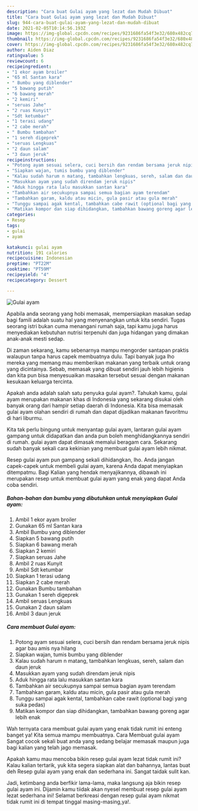 ```yaml
---
description: "Cara buat Gulai ayam yang lezat dan Mudah Dibuat"
title: "Cara buat Gulai ayam yang lezat dan Mudah Dibuat"
slug: 944-cara-buat-gulai-ayam-yang-lezat-dan-mudah-dibuat
date: 2021-02-05T10:14:56.193Z
image: https://img-global.cpcdn.com/recipes/9231686fa54f3e32/680x482cq70/gulai-ayam-foto-resep-utama.jpg
thumbnail: https://img-global.cpcdn.com/recipes/9231686fa54f3e32/680x482cq70/gulai-ayam-foto-resep-utama.jpg
cover: https://img-global.cpcdn.com/recipes/9231686fa54f3e32/680x482cq70/gulai-ayam-foto-resep-utama.jpg
author: Aiden Diaz
ratingvalue: 5
reviewcount: 6
recipeingredient:
- "1 ekor ayam broiler"
- "65 ml Santan kara"
- " Bumbu yang diblender"
- "5 bawang putih"
- "6 bawang merah"
- "2 kemiri"
- "seruas Jahe"
- "2 ruas Kunyit"
- "Sdt ketumbar"
- "1 terasi udang"
- "2 cabe merah"
- " Bumbu tambahan"
- "1 sereh digeprek"
- "seruas Lengkuas"
- "2 daun salam"
- "3 daun jeruk"
recipeinstructions:
- "Potong ayam sesuai selera, cuci bersih dan rendam bersama jeruk nipis agar bau amis nya hilang"
- "Siapkan wajan, tumis bumbu yang diblender"
- "Kalau sudah harum n matang, tambahkan lengkuas, sereh, salam dan daun jeruk"
- "Masukkan ayam yang sudah direndam jeruk nipis"
- "Aduk hingga rata lalu masukkan santan kara"
- "Tambahkan air secukupnya sampai semua bagian ayam terendam"
- "Tambahkan garam, kaldu atau micin, gula pasir atau gula merah"
- "Tunggu sampai agak kental, tambahkan cabe rawit (optional bagi yang suka pedas)"
- "Matikan kompor dan siap dihidangkan, tambahkan bawang goreng agar lebih enak"
categories:
- Resep
tags:
- gulai
- ayam

katakunci: gulai ayam 
nutrition: 191 calories
recipecuisine: Indonesian
preptime: "PT22M"
cooktime: "PT59M"
recipeyield: "4"
recipecategory: Dessert

---
```



![Gulai ayam](https://img-global.cpcdn.com/recipes/9231686fa54f3e32/680x482cq70/gulai-ayam-foto-resep-utama.jpg)

Apabila anda seorang yang hobi memasak, mempersiapkan masakan sedap bagi famili adalah suatu hal yang menyenangkan untuk kita sendiri. Tugas seorang istri bukan cuma menangani rumah saja, tapi kamu juga harus menyediakan kebutuhan nutrisi terpenuhi dan juga hidangan yang dimakan anak-anak mesti sedap.

Di zaman  sekarang, kamu sebenarnya mampu mengorder santapan praktis walaupun tanpa harus capek membuatnya dulu. Tapi banyak juga lho mereka yang memang mau memberikan makanan yang terbaik untuk orang yang dicintainya. Sebab, memasak yang dibuat sendiri jauh lebih higienis dan kita pun bisa menyesuaikan masakan tersebut sesuai dengan makanan kesukaan keluarga tercinta. 



Apakah anda adalah salah satu penyuka gulai ayam?. Tahukah kamu, gulai ayam merupakan makanan khas di Indonesia yang sekarang disukai oleh banyak orang dari hampir setiap daerah di Indonesia. Kita bisa memasak gulai ayam olahan sendiri di rumah dan dapat dijadikan makanan favoritmu di hari liburmu.

Kita tak perlu bingung untuk menyantap gulai ayam, lantaran gulai ayam gampang untuk didapatkan dan anda pun boleh menghidangkannya sendiri di rumah. gulai ayam dapat dimasak memalui beragam cara. Sekarang sudah banyak sekali cara kekinian yang membuat gulai ayam lebih nikmat.

Resep gulai ayam pun gampang sekali dihidangkan, lho. Anda jangan capek-capek untuk membeli gulai ayam, karena Anda dapat menyiapkan ditempatmu. Bagi Kalian yang hendak menyajikannya, dibawah ini merupakan resep untuk membuat gulai ayam yang enak yang dapat Anda coba sendiri.

<!--inarticleads1-->

##### Bahan-bahan dan bumbu yang dibutuhkan untuk menyiapkan Gulai ayam:

1. Ambil 1 ekor ayam broiler
1. Gunakan 65 ml Santan kara
1. Ambil  Bumbu yang diblender
1. Siapkan 5 bawang putih
1. Siapkan 6 bawang merah
1. Siapkan 2 kemiri
1. Siapkan seruas Jahe
1. Ambil 2 ruas Kunyit
1. Ambil Sdt ketumbar
1. Siapkan 1 terasi udang
1. Siapkan 2 cabe merah
1. Gunakan  Bumbu tambahan
1. Gunakan 1 sereh digeprek
1. Ambil seruas Lengkuas
1. Gunakan 2 daun salam
1. Ambil 3 daun jeruk




<!--inarticleads2-->

##### Cara membuat Gulai ayam:

1. Potong ayam sesuai selera, cuci bersih dan rendam bersama jeruk nipis agar bau amis nya hilang
1. Siapkan wajan, tumis bumbu yang diblender
1. Kalau sudah harum n matang, tambahkan lengkuas, sereh, salam dan daun jeruk
1. Masukkan ayam yang sudah direndam jeruk nipis
1. Aduk hingga rata lalu masukkan santan kara
1. Tambahkan air secukupnya sampai semua bagian ayam terendam
1. Tambahkan garam, kaldu atau micin, gula pasir atau gula merah
1. Tunggu sampai agak kental, tambahkan cabe rawit (optional bagi yang suka pedas)
1. Matikan kompor dan siap dihidangkan, tambahkan bawang goreng agar lebih enak




Wah ternyata cara membuat gulai ayam yang enak tidak rumit ini enteng banget ya! Kita semua mampu membuatnya. Cara Membuat gulai ayam Sangat cocok sekali buat anda yang sedang belajar memasak maupun juga bagi kalian yang telah jago memasak.

Apakah kamu mau mencoba bikin resep gulai ayam lezat tidak rumit ini? Kalau kalian tertarik, yuk kita segera siapkan alat dan bahannya, lantas buat deh Resep gulai ayam yang enak dan sederhana ini. Sangat taidak sulit kan. 

Jadi, ketimbang anda berfikir lama-lama, maka langsung aja bikin resep gulai ayam ini. Dijamin kamu tiidak akan nyesel membuat resep gulai ayam lezat sederhana ini! Selamat berkreasi dengan resep gulai ayam nikmat tidak rumit ini di tempat tinggal masing-masing,ya!.

